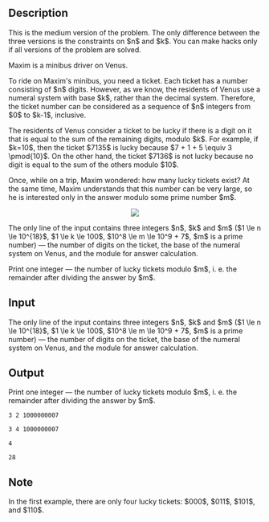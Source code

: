 ## Description

<div><p><span class="tex-font-style-bf">This is the medium version of the problem. The only difference between the three versions is the constraints on $n$ and $k$. You can make hacks only if all versions of the problem are solved.</span></p><p>Maxim is a minibus driver on Venus.</p><p>To ride on Maxim's minibus, you need a ticket. Each ticket has a number consisting of $n$ digits. However, as we know, the residents of Venus use a numeral system with base $k$, rather than the decimal system. Therefore, the ticket number can be considered as a sequence of $n$ integers from $0$ to $k-1$, inclusive.</p><p>The residents of Venus consider a ticket to be <span class="tex-font-style-it">lucky</span> if there is a digit on it that is equal to the sum of the remaining digits, modulo $k$. For example, if $k=10$, then the ticket $7135$ is lucky because $7 + 1 + 5 \equiv 3 \pmod{10}$. On the other hand, the ticket $7136$ is not lucky because no digit is equal to the sum of the others modulo $10$.</p><p>Once, while on a trip, Maxim wondered: how many lucky tickets exist? At the same time, Maxim understands that this number can be very large, so he is interested only in the answer modulo some prime number $m$.</p><center> <img class="tex-graphics" src="file://K3xgffO5.png" style="max-width: 100.0%;max-height: 100.0%;"> </center></div><div class="input-specification"><p>The only line of the input contains three integers $n$, $k$ and $m$ ($1 \le n \le 10^{18}$, $1 \le k \le 100$, $10^8 \le m \le 10^9 + 7$, $m$ is a prime number)&nbsp;— the number of digits on the ticket, the base of the numeral system on Venus, and the module for answer calculation.</p></div><div class="output-specification"><p>Print one integer&nbsp;— the number of lucky tickets modulo $m$, i.&nbsp;e. the remainder after dividing the answer by $m$.</p></div>

## Input

<p>The only line of the input contains three integers $n$, $k$ and $m$ ($1 \le n \le 10^{18}$, $1 \le k \le 100$, $10^8 \le m \le 10^9 + 7$, $m$ is a prime number)&nbsp;— the number of digits on the ticket, the base of the numeral system on Venus, and the module for answer calculation.</p>

## Output

<p>Print one integer&nbsp;— the number of lucky tickets modulo $m$, i.&nbsp;e. the remainder after dividing the answer by $m$.</p>





```input1
3 2 1000000007
```




```input2
3 4 1000000007
```




```output1
4
```




```output2
28
```



## Note

<p>In the first example, there are only four lucky tickets: $000$, $011$, $101$, and $110$.</p>
